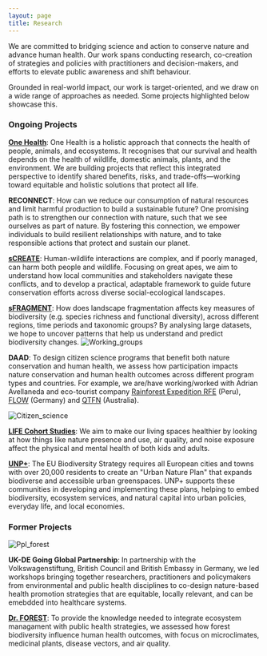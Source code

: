 ```yaml
---
layout: page
title: Research 
---
```


We are committed to bridging science and action to conserve nature and advance human health. Our work spans conducting research, co-creation of strategies and policies with practitioners and decision-makers, and efforts to elevate public awareness and shift behaviour. 

Grounded in real-world impact, our work is target-oriented, and we draw on a wide range of approaches as needed. Some projects highlighted below showcase this. 

### Ongoing Projects

[**One Health**](https://www.who.int/health-topics/one-health#tab=tab_1): One Health is a holistic approach that connects the health of people, animals, and ecosystems. It recognises that our survival and health depends on the health of wildlife, domestic animals, plants, and the environment. We are building projects that reflect this integrated perspective to identify shared benefits, risks, and trade-offs—working toward equitable and holistic solutions that protect all life.

**RECONNECT**: How can we reduce our consumption of natural resources and limit harmful production to build a sustainable future? One promising path is to strengthen our connection with nature, such that we see ourselves as part of nature. By fostering this connection, we empower individuals to build resilient relationships with nature, and to take responsible actions that protect and sustain our planet.

[**sCREATE**](https://www.idiv.de/research/sdiv/working-groups/screate/): Human-wildlife interactions are complex, and if poorly managed, can harm both people and wildlife. Focusing on great apes, we aim to understand how local communities and stakeholders navigate these conflicts, and to develop a practical, adaptable framework to guide future conservation efforts across diverse social-ecological landscapes. 

[**sFRAGMENT**](https://www.idiv.de/research/sdiv/working-groups/sfragment/): How does landscape fragmentation affects key measures of biodiversity (e.g. species richness and functional diversity), across different regions, time periods and taxonomic groups? By analysing large datasets, we hope to uncover patterns that help us understand and predict biodiversity changes.
![Working_groups](https://raw.githubusercontent.com/rachelohry/rachelohry.github.io/master/assets/img/working_groups.png)

**DAAD**: To design citizen science programs that benefit both nature conservation and human health, we assess how participation impacts nature conservation and human health outcomes across different program types and countries. For example, we are/have working/worked with Adrian Avellaneda and eco-tourist company [Rainforest Expedition RFE](www.rainforestexpeditions.com) (Peru), [FLOW](https://flow-projekt.de/index.php/de/) (Germany) and [QTFN](https://qtfn.org.au/) (Australia).

![Citizen_science](https://raw.githubusercontent.com/rachelohry/rachelohry.github.io/master/assets/img/citizen_science.png)

[**LIFE Cohort Studies**](https://www.uniklinikum-leipzig.de/einrichtungen/life): We aim to make our living spaces healthier by looking at how things like nature presence and use, air quality, and noise exposure affect the physical and mental health of both kids and adults.

[**UNP+**](https://efi.int/projects/unpplus-enhancing-urban-nature-plans-mainstream-biodiversity-society): The EU Biodiversity Strategy requires all European cities and towns with over 20,000 residents to create an "Urban Nature Plan" that expands biodiverse and accessible urban greenspaces. UNP+ supports these communities in developing and implementing these plans, helping to embed biodiversity, ecosystem services, and natural capital into urban policies, everyday life, and local economies.

### Former Projects
![Ppl_forest](https://raw.githubusercontent.com/rachelohry/rachelohry.github.io/master/assets/img/ppl_forest.png)

**UK-DE Going Global Partnership**: In partnership with the Volkswagenstiftung, British Council and British Embassy in Germany, we led workshops bringing together researchers, practitioners and policymakers from environmental and public health disciplines to co-design nature-based health promotion strategies that are equitable, locally relevant, and can be emebdded into healthcare systems.

[**Dr. FOREST**](https://www.dr-forest.eu/): To provide the knowledge needed to integrate ecosystem managament with public health strategies, we assessed how forest biodiversity influence human health outcomes, with focus on microclimates, medicinal plants, disease vectors, and air quality. 

